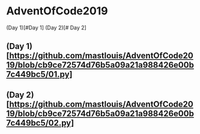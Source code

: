 # AdventOfCode2019

(Day 1)[#Day 1]
(Day 2)[# Day 2]

## (Day 1)[https://github.com/mastlouis/AdventOfCode2019/blob/cb9ce72574d76b5a09a21a988426e00b7c449bc5/01.py]

## (Day 2)[https://github.com/mastlouis/AdventOfCode2019/blob/cb9ce72574d76b5a09a21a988426e00b7c449bc5/02.py]